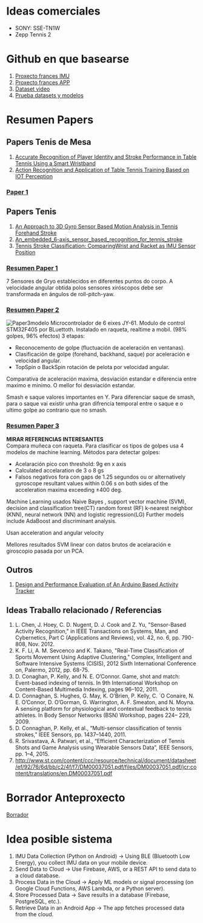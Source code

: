 
# Ideas comerciales
* SONY: SSE-TN1W
* Zepp Tennis 2

# Github en que basearse
1. [Proxecto frances IMU](https://github.com/Infa60/Classification-tennis-IMU)
2. [Proxecto frances APP](https://github.com/Infa60/Classification-tennis-App)
3. [Dataset video](https://github.com/chow-vincent/tennis_action_recognition)
4. [Prueba datasets y modelos](https://github.com/Joshua-Weaver1/Tennis-Stroke-Classifier)

# Resumen Papers

## Papers Tenis de Mesa
1. [Accurate Recognition of Player Identity and Stroke Performance in Table Tennis Using a Smart Wristband](./SmartBandTableTennis.pdf)
2. [Action Recognition and Application of Table Tennis Training Based on IOT Perception](./IoTTableTennis.pdf)

### [Paper 1](./SmartBandTableTennis.pdf)

## Papers Tenis
1. [An Approach to 3D Gyro Sensor Based Motion Analysis in Tennis Forehand Stroke](#resumen-paper-1)
2. [An_embedded_6-axis_sensor_based_recognition_for_tennis_stroke](./An_embedded_6-axis_sensor_based_recognition_for_tennis_stroke.pdf)
3. [Tennis Stroke Classification: ComparingWrist and Racket as IMU Sensor Position](./ComparingWrist&Racket.pdf)

### [Resumen Paper 1](./ForehandGyro.pdf)
7 Sensores de Gryo establecidos en diferentes puntos do corpo.
A   velocidade angular obtida polos sensores xiróscopos debe ser transformada en ángulos de roll-pitch-yaw.
### [Resumen Paper 2](./An_embedded_6-axis_sensor_based_recognition_for_tennis_stroke.pdf)
![Paper3modelo](Paper3modelo.png)
Microcontrolador de 6 eixes JY-61. Modulo de control STM32F405 por BLuettoth. Instalado en raqueta, realtime a mobil. (98% golpes, 96% efectos)
3 etapas:
* Reconocemento de golpe (fluctuación de aceleración en ventanas).
* Clasificación de golpe (forehand, backhand, saque) por aceleración e velocidad angular.
* TopSpin o BackSpin rotación de pelota por velocidad angular.

Comparativa de aceleración maxima, desviación estandar e diferencia entre maximo e minimo. O mellor foi desviación estandar. 

Smash e saque valores importantes en Y. Para diferenciar saque de smash, para o saque vai existir unha gran difrencia temporal entre o saque e o ultimo golpe ao contrario que no smash.

### [Resumen Paper 3](./ComparingWrist&Racket.pdf)
**MIRAR REFERENCIAS INTERESANTES**  
Compara muñeca con raqueta. Para clasificar os tipos de golpes usa 4 modelos de machine learning.
Métodos para detectar golpes:
* Acelaración pico con threshold: 9g en x axis
* Calculated accelaration de 3 o 8 gs
* Falsos negativos fora con gaps de 1.25 segundos ou or alternatively gyroscope resultant values within 0.06 s on both sides of the acceleration maxima exceeding ±400 deg.

Machine Learning usados Naive Bayes , support vector machine (SVM), decision and classification tree(CT) random forest (RF) k-nearest neighbor (KNN), neural network (NN) and logistic regression(LG)  Further models include AdaBoost and discriminant analysis.

Usan acceleration and angular velocity  

Mellores resultados SVM linear con datos brutos de acelaración e giroscopio pasada por un PCA.

## Outros
1. [Design and Performance Evaluation of An Arduino Based Activity Tracker](./arduinoactivitytracker.pdf)

## Ideas Traballo relacionado / Referencias


1. L. Chen, J. Hoey, C. D. Nugent, D. J. Cook and Z. Yu, "Sensor-Based
Activity Recognition," in IEEE Transactions on Systems, Man, and
Cybernetics, Part C (Applications and Reviews), vol. 42, no. 6, pp. 790-
808, Nov. 2012.
2.  K. F. Li, A. M. Sevcenco and K. Takano, "Real-Time Classification of
Sports Movement Using Adaptive Clustering," Complex, Intelligent and
Software Intensive Systems (CISIS), 2012 Sixth International
Conference on, Palermo, 2012, pp. 68-75.
3.  D. Conaghan, P. Kelly, and N. E. O’Connor. Game, shot and match:
Event-based indexing of tennis. In 9th International Workshop on
Content-Based Multimedia Indexing, pages 96–102, 2011.
4. D. Connaghan, S. Hughes, G. May, K. O’Brien, P. Kelly, C. ´O Conaire,
N. E. O’Connor, D. O’Gorman, G. Warrington, A. F. Smeaton, and N.
Moyna. A sensing platform for physiological and contextual feedback to
tennis athletes. In Body Sensor Networks (BSN) Workshop, pages 224–
229, 2009.
5. D. Connaghan, P. Kelly, et al., “Multi-sensor classification of tennis
strokes,” IEEE Sensors, pp. 1437–1440, 2011.
6. R. Srivastava, A. Patwari, et al., “Efficient Characterization of Tennis
Shots and Game Analysis using Wearable Sensors Data”, IEEE Sensors,
pp. 1–4, 2015.
7. http://www.st.com/content/ccc/resource/technical/document/datasheet/ef/92/76/6d/bb/c2/4f/f7/DM00037051.pdf/files/DM00037051.pdf/jcr:content/translations/en.DM00037051.pdf
# Borrador Anteproxecto
[Borrador](./MUEI_Solicitude_Anteproxecto.docx)

# Idea posible sistema
1. IMU Data Collection (Python on Android) → Using BLE (Bluetooth Low Energy), you collect IMU data on your mobile device.
2. Send Data to Cloud → Use Firebase, AWS, or a REST API to send data to a cloud database.
3. Process Data in the Cloud → Apply ML models or signal processing (on Google Cloud Functions, AWS Lambda, or a Python server).
4. Store Processed Data → Save results in a database (Firebase, PostgreSQL, etc.).
5. Retrieve Data in an Android App → The app fetches processed data from the cloud.
